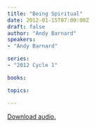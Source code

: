 ```yaml
---
title: "Being Spiritual"
date: 2012-01-15T07:00:00Z
draft: false
author: "Andy Barnard"
speakers:
- "Andy Barnard"

series:
- "2012 Cycle 1"

books:

topics:

---
```

[Download audio.](https://s3.amazonaws.com/highway/sermons/2012_01/15_Being_Spiritual.mp3)